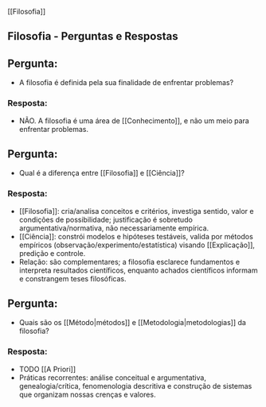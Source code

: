 
[[Filosofia]]
## Filosofia - Perguntas e Respostas

## Pergunta:
* A filosofia é definida pela sua finalidade de enfrentar problemas?
### Resposta:
* NÃO. A filosofia é uma área de [[Conhecimento]], e não um meio para enfrentar problemas.

## Pergunta:
* Qual é a diferença entre [[Filosofia]] e [[Ciência]]?
### Resposta:
* [[Filosofia]]: cria/analisa conceitos e critérios, investiga sentido, valor e condições de possibilidade; justificação é sobretudo argumentativa/normativa, não necessariamente empírica.
* [[Ciência]]: constrói modelos e hipóteses testáveis, valida por métodos empíricos (observação/experimento/estatística) visando [[Explicação]], predição e controle.
* Relação: são complementares; a filosofia esclarece fundamentos e interpreta resultados científicos, enquanto achados científicos informam e constrangem teses filosóficas.

## Pergunta:
* Quais são os [[Método|métodos]] e [[Metodologia|metodologias]] da filosofia?
### Resposta:
* TODO [[A Priori]]
* Práticas recorrentes: análise conceitual e argumentativa, genealogia/crítica, fenomenologia descritiva e construção de sistemas que organizam nossas crenças e valores.
